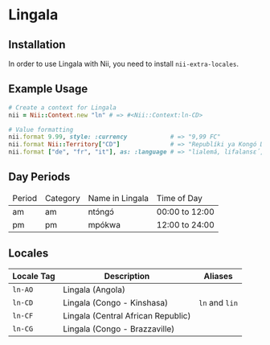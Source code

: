 <!-- This file has been generated. Source: languages/_template.md.erb -->

# Lingala

## Installation

In order to use Lingala with Nii, you need to install `nii-extra-locales`.

## Example Usage

``` ruby
# Create a context for Lingala
nii = Nii::Context.new "ln" # => #<Nii::Context:ln-CD>

# Value formatting
nii.format 9.99, style: :currency            # => "9,99 FC"
nii.format Nii::Territory["CD"]              # => "Republíki ya Kongó Demokratíki"
nii.format ["de", "fr", "it"], as: :language # => "lialemá, lifalansɛ́, litaliano"
```

## Day Periods


<table>
  <thead>
    <tr>
      <td>Period</td>
      <td>Category</td>
      <td>Name in Lingala</td>
      <td>Time of Day</td>
    </tr>
  </thead>
  <tbody>
    <tr>
      <td>am</td>
      <td>am</td>
      <td>ntɔ́ngɔ́</td>
      <td>00:00 to 12:00</td>
    </tr>
    <tr>
      <td>pm</td>
      <td>pm</td>
      <td>mpókwa</td>
      <td>12:00 to 24:00</td>
    </tr>
  </tbody>
</table>



## Locales

<table>
  <thead>
    <tr>
      <th>Locale Tag</th>
      <th>Description</th>
      <th>Aliases</th>
    </tr>
  </thead>
  <tbody>
    <tr>
      <td><code>ln-AO</code></td>
      <td>Lingala (Angola)</td>
      <td></td>
    </tr>
    <tr>
      <td><code>ln-CD</code></td>
      <td>Lingala (Congo - Kinshasa)</td>
      <td><code>ln</code> and <code>lin</code></td>
    </tr>
    <tr>
      <td><code>ln-CF</code></td>
      <td>Lingala (Central African Republic)</td>
      <td></td>
    </tr>
    <tr>
      <td><code>ln-CG</code></td>
      <td>Lingala (Congo - Brazzaville)</td>
      <td></td>
    </tr>
  </tbody>
</table>

